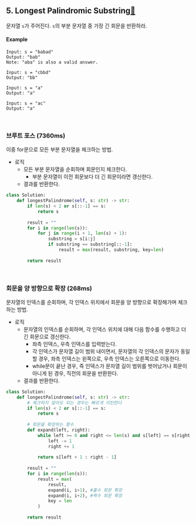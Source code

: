 ## 5. Longest Palindromic Substring[🔗](https://leetcode.com/problems/longest-palindromic-substring/)

문자열 `s`가 주어진다. `s`의 부분 문자열 중 가장 긴 회문을 반환하라.

#### Example

```
Input: s = "babad"
Output: "bab"
Note: "aba" is also a valid answer.
```

```
Input: s = "cbbd"
Output: "bb"
```

```
Input: s = "a"
Output: "a"
```

```
Input: s = "ac"
Output: "a"
```

<br>

### 브루트 포스 (7360ms)

이중 for문으로 모든 부분 문자열을 체크하는 방법.

* 로직
  * 모든 부분 문자열을 순회하며 회문인지 체크한다.
    * 부분 문자열이 이전 회문보다 더 긴 회문이라면 갱신한다.
  * 결과를 반환한다.

````python
class Solution:
    def longestPalindrome(self, s: str) -> str:
        if len(s) < 2 or s[::-1] == s:
            return s
        
        result = ""
        for i in range(len(s)):
            for j in range(i + 1, len(s) + 1):
                substring = s[i:j]
                if substring == substring[::-1]:
                    result = max(result, substring, key=len)
                    
        return result
````

<br>

### 회문을 양 방향으로 확장 (268ms)

문자열의 인덱스를 순회하며, 각 인덱스 위치에서 회문을 양 방향으로 확장해가며 체크하는 방법.

* 로직
  * 문자열의 인덱스를 순회하며, 각 인덱스 위치에 대해 다음 함수를 수행하고 더 긴 회문으로 갱신한다.
    * 좌측 인덱스, 우측 인덱스를 입력받는다.
    * 각 인덱스가 문자열 길이 범위 내이면서, 문자열의 각 인덱스의 문자가 동일할 경우, 좌측 인덱스는 왼쪽으로, 우측 인덱스는 오른쪽으로 이동한다.
    * while문이 끝난 경우, 즉 인덱스가 문자열 길이 범위를 벗어났거나 회문이 아니게 된 경우, 직전의 회문을 반환한다.
  * 결과를 반환한다.

```python
class Solution:
    def longestPalindrome(self, s: str) -> str:
        # 체크하지 않아도 되는 경우는 빠르게 리턴한다
        if len(s) < 2 or s[::-1] == s:
            return s
        
        # 회문을 확장하는 함수
        def expand(left, right):
            while left >= 0 and right <= len(s) and s[left] == s[right - 1]:
                left -= 1
                right += 1
                
            return s[left + 1 : right - 1]
        
        result = ""
        for i in range(len(s)):
            result = max(
                result,
                expand(i, i+1), #홀수 회문 확장
                expand(i, i+2), #짝수 회문 확장
                key = len
            )
            
        return result
```

